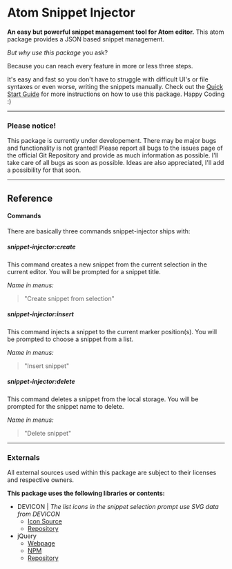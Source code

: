 # Atom Snippet Injector
**An easy but powerful snippet management tool for Atom editor.**
This atom package provides a JSON based snippet management.

*But why use this package* you ask?

Because you can reach every feature in more or less three steps.

It's easy and fast so you don't have to struggle with difficult UI's or file syntaxes or even worse, writing the snippets manually.
Check out the [Quick Start Guide](HOWTO.md#examples) for more instructions on how to use this package.
Happy Coding :)

---

### Please notice!
This package is currently under developement. There may be major bugs and functionality is not granted!
Please report all bugs to the issues page of the official Git Repository and provide as much information as possible.
I'll take care of all bugs as soon as possible. Ideas are also appreciated, I'll add a possibility for that soon.


---

## Reference

#### Commands
There are basically three commands snippet-injector ships with:

##### **snippet-injector:create**
This command creates a new snippet from the current selection in the current editor.
You will be prompted for a snippet title.

*Name in menus:*
> "Create snippet from selection"


##### **snippet-injector:insert**
This command injects a snippet to the current marker position(s).
You will be prompted to choose a snippet from a list.

*Name in menus:*
> "Insert snippet"


##### **snippet-injector:delete**
This command deletes a snippet from the local storage.
You will be prompted for the snippet name to delete.

*Name in menus:*
> "Delete snippet"


---

### Externals
All external sources used within this package are subject to their licenses and respective owners.

**This package uses the following libraries or contents:**

- DEVICON | *The list icons in the snippet selection prompt use SVG data from DEVICON*
  - [Icon Source](http://konpa.github.io/devicon/)
  - [Repository](https://github.com/konpa/devicon/)
- jQuery
  - [Webpage](https://jquery.com/)
  - [NPM](https://www.npmjs.com/package/jquery)
  - [Repository](https://github.com/jquery/jquery)
